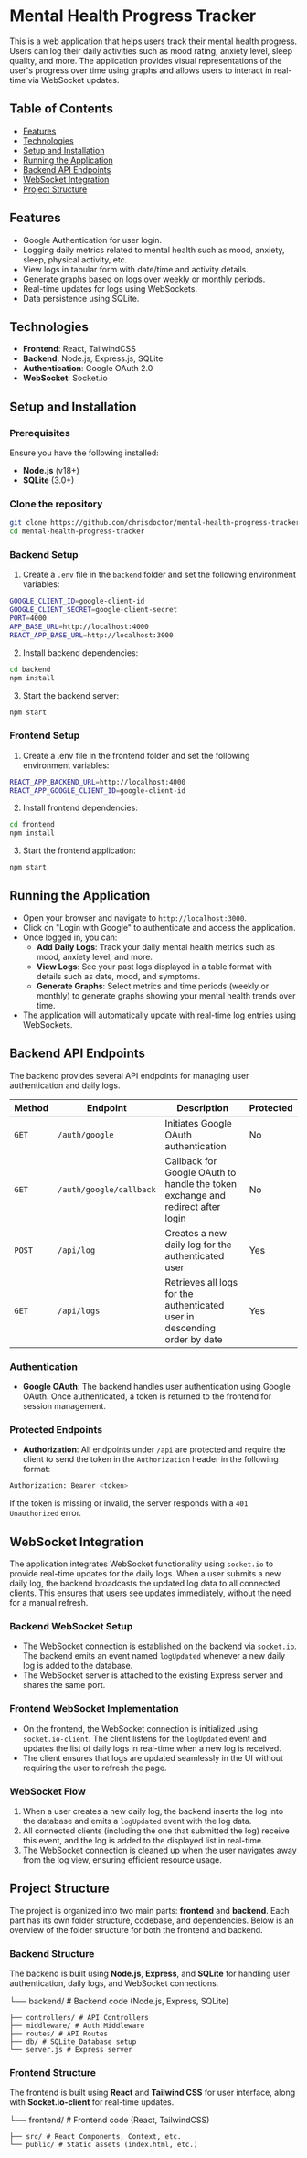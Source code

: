 # Mental Health Progress Tracker

This is a web application that helps users track their mental health progress. Users can log their daily activities such as mood rating, anxiety level, sleep quality, and more. The application provides visual representations of the user's progress over time using graphs and allows users to interact in real-time via WebSocket updates.

## Table of Contents

- [Features](#features)
- [Technologies](#technologies)
- [Setup and Installation](#setup-and-installation)
- [Running the Application](#running-the-application)
- [Backend API Endpoints](#backend-api-endpoints)
- [WebSocket Integration](#websocket-integration)
- [Project Structure](#project-structure)

## Features

- Google Authentication for user login.
- Logging daily metrics related to mental health such as mood, anxiety, sleep, physical activity, etc.
- View logs in tabular form with date/time and activity details.
- Generate graphs based on logs over weekly or monthly periods.
- Real-time updates for logs using WebSockets.
- Data persistence using SQLite.

## Technologies

- **Frontend**: React, TailwindCSS
- **Backend**: Node.js, Express.js, SQLite
- **Authentication**: Google OAuth 2.0
- **WebSocket**: Socket.io

## Setup and Installation

### Prerequisites

Ensure you have the following installed:

- **Node.js** (v18+)
- **SQLite** (3.0+)

### Clone the repository

```bash
git clone https://github.com/chrisdoctor/mental-health-progress-tracker.git
cd mental-health-progress-tracker
```

### Backend Setup

1. Create a `.env` file in the `backend` folder and set the following environment variables:

```bash
GOOGLE_CLIENT_ID=google-client-id
GOOGLE_CLIENT_SECRET=google-client-secret
PORT=4000
APP_BASE_URL=http://localhost:4000
REACT_APP_BASE_URL=http://localhost:3000
```

2. Install backend dependencies:

```bash
cd backend
npm install
```

3. Start the backend server:

```bash
npm start
```

### Frontend Setup

1. Create a .env file in the frontend folder and set the following environment variables:

```bash
REACT_APP_BACKEND_URL=http://localhost:4000
REACT_APP_GOOGLE_CLIENT_ID=google-client-id
```

2. Install frontend dependencies:

```bash
cd frontend
npm install
```

3. Start the frontend application:

```bash
npm start
```

## Running the Application

- Open your browser and navigate to `http://localhost:3000`.
- Click on "Login with Google" to authenticate and access the application.
- Once logged in, you can:
  - **Add Daily Logs**: Track your daily mental health metrics such as mood, anxiety level, and more.
  - **View Logs**: See your past logs displayed in a table format with details such as date, mood, and symptoms.
  - **Generate Graphs**: Select metrics and time periods (weekly or monthly) to generate graphs showing your mental health trends over time.
- The application will automatically update with real-time log entries using WebSockets.

## Backend API Endpoints

The backend provides several API endpoints for managing user authentication and daily logs.

| Method | Endpoint                | Description                                                                     | Protected |
| ------ | ----------------------- | ------------------------------------------------------------------------------- | --------- |
| `GET`  | `/auth/google`          | Initiates Google OAuth authentication                                           | No        |
| `GET`  | `/auth/google/callback` | Callback for Google OAuth to handle the token exchange and redirect after login | No        |
| `POST` | `/api/log`              | Creates a new daily log for the authenticated user                              | Yes       |
| `GET`  | `/api/logs`             | Retrieves all logs for the authenticated user in descending order by date       | Yes       |

### Authentication

- **Google OAuth**: The backend handles user authentication using Google OAuth. Once authenticated, a token is returned to the frontend for session management.

### Protected Endpoints

- **Authorization**: All endpoints under `/api` are protected and require the client to send the token in the `Authorization` header in the following format:

```bash
Authorization: Bearer <token>
```

If the token is missing or invalid, the server responds with a `401 Unauthorized` error.

## WebSocket Integration

The application integrates WebSocket functionality using `socket.io` to provide real-time updates for the daily logs. When a user submits a new daily log, the backend broadcasts the updated log data to all connected clients. This ensures that users see updates immediately, without the need for a manual refresh.

### Backend WebSocket Setup

- The WebSocket connection is established on the backend via `socket.io`. The backend emits an event named `logUpdated` whenever a new daily log is added to the database.
- The WebSocket server is attached to the existing Express server and shares the same port.

### Frontend WebSocket Implementation

- On the frontend, the WebSocket connection is initialized using `socket.io-client`. The client listens for the `logUpdated` event and updates the list of daily logs in real-time when a new log is received.
- The client ensures that logs are updated seamlessly in the UI without requiring the user to refresh the page.

### WebSocket Flow

1. When a user creates a new daily log, the backend inserts the log into the database and emits a `logUpdated` event with the log data.
2. All connected clients (including the one that submitted the log) receive this event, and the log is added to the displayed list in real-time.
3. The WebSocket connection is cleaned up when the user navigates away from the log view, ensuring efficient resource usage.

## Project Structure

The project is organized into two main parts: **frontend** and **backend**. Each part has its own folder structure, codebase, and dependencies. Below is an overview of the folder structure for both the frontend and backend.

### Backend Structure

The backend is built using **Node.js**, **Express**, and **SQLite** for handling user authentication, daily logs, and WebSocket connections.

└── backend/ # Backend code (Node.js, Express, SQLite)

    ├── controllers/ # API Controllers
    ├── middleware/ # Auth Middleware
    ├── routes/ # API Routes
    ├── db/ # SQLite Database setup
    └── server.js # Express server

### Frontend Structure

The frontend is built using **React** and **Tailwind CSS** for user interface, along with **Socket.io-client** for real-time updates.

└── frontend/ # Frontend code (React, TailwindCSS)

    ├── src/ # React Components, Context, etc.
    └── public/ # Static assets (index.html, etc.)
